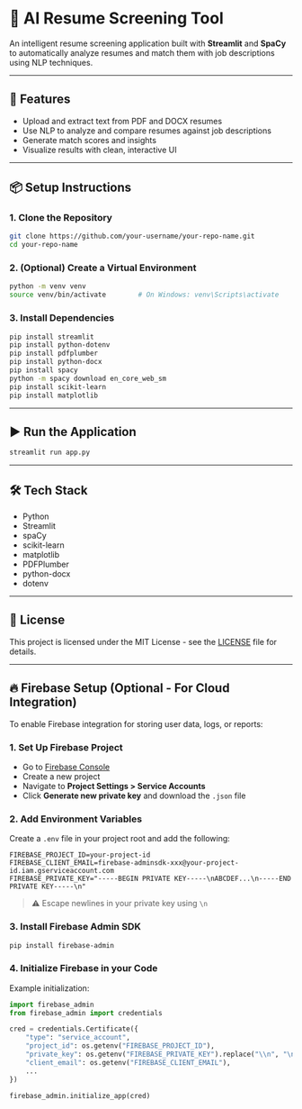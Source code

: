 
# 📄 AI Resume Screening Tool

An intelligent resume screening application built with **Streamlit** and **SpaCy** to automatically analyze resumes and match them with job descriptions using NLP techniques.

---

## 🚀 Features

- Upload and extract text from PDF and DOCX resumes
- Use NLP to analyze and compare resumes against job descriptions
- Generate match scores and insights
- Visualize results with clean, interactive UI

---

## 📦 Setup Instructions

### 1. Clone the Repository

```bash
git clone https://github.com/your-username/your-repo-name.git
cd your-repo-name
```

### 2. (Optional) Create a Virtual Environment

```bash
python -m venv venv
source venv/bin/activate        # On Windows: venv\Scripts\activate
```

### 3. Install Dependencies

```bash
pip install streamlit
pip install python-dotenv
pip install pdfplumber
pip install python-docx
pip install spacy
python -m spacy download en_core_web_sm
pip install scikit-learn
pip install matplotlib
```

---

## ▶️ Run the Application

```bash
streamlit run app.py
```

---

## 🛠 Tech Stack

- Python
- Streamlit
- spaCy
- scikit-learn
- matplotlib
- PDFPlumber
- python-docx
- dotenv

---

## 📄 License

This project is licensed under the MIT License - see the [LICENSE](LICENSE) file for details.

---

## 🔥 Firebase Setup (Optional - For Cloud Integration)

To enable Firebase integration for storing user data, logs, or reports:

### 1. Set Up Firebase Project

- Go to [Firebase Console](https://console.firebase.google.com/)
- Create a new project
- Navigate to **Project Settings > Service Accounts**
- Click **Generate new private key** and download the `.json` file

### 2. Add Environment Variables

Create a `.env` file in your project root and add the following:

```
FIREBASE_PROJECT_ID=your-project-id
FIREBASE_CLIENT_EMAIL=firebase-adminsdk-xxx@your-project-id.iam.gserviceaccount.com
FIREBASE_PRIVATE_KEY="-----BEGIN PRIVATE KEY-----\nABCDEF...\n-----END PRIVATE KEY-----\n"
```

> ⚠️ Escape newlines in your private key using `\n`

### 3. Install Firebase Admin SDK

```bash
pip install firebase-admin
```

### 4. Initialize Firebase in your Code

Example initialization:

```python
import firebase_admin
from firebase_admin import credentials

cred = credentials.Certificate({
    "type": "service_account",
    "project_id": os.getenv("FIREBASE_PROJECT_ID"),
    "private_key": os.getenv("FIREBASE_PRIVATE_KEY").replace("\\n", "\n"),
    "client_email": os.getenv("FIREBASE_CLIENT_EMAIL"),
    ...
})

firebase_admin.initialize_app(cred)
```
